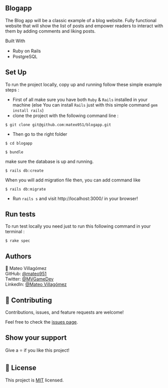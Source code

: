 ## Blogapp ## 

The Blog app will be a classic example of a blog website. Fully functional website that will show the list of posts and empower readers to interact with them by adding comments and liking posts.

Built With

- Ruby on Rails <img src="https://cdn.emojidex.com/emoji/seal/Ruby.png" width=15px>
- PostgreSQL <img src="https://user-images.githubusercontent.com/80895497/142954032-f7072df9-3586-48f9-a9e0-7fdd284eb833.png" width=15px>

## Set Up
To run the project locally, copy up and running follow these simple example steps :

 - First of all make sure you have both `Ruby` & `Rails` installed in your machine
 (else You can install `Rails` just with this simple command  ```gem install rails```)
 - clone the project with the following command line : 
```
$ git clone git@github.com:mateo951/blogapp.git
```
 - Then go to the right folder 
```
$ cd blogapp
```
```
$ bundle
```
make sure the database is up and running.
```
$ rails db:create
```
When you will add migration file then, you can add command like
```
$ rails db:migrate
```

- Run `rails s` and visit http://localhost:3000/  in your browser!

## Run tests

 To run test locally you need just to run this following command in your terminal :

 ```
 $ rake spec
 ```

## Authors

👤 Mateo Villagómez<br>
GitHub: [@mateo951](https://github.com/mateo951)<br>
Twitter: [@MVGameDev](https://twitter.com/MVGameDev)<br>
LinkedIn: [@Mateo Villagómez](https://www.linkedin.com/in/mateo-villagómez/)<br>

## 🤝 Contributing

Contributions, issues, and feature requests are welcome!

Feel free to check the [issues page](https://github.com/mateo951/blogapp/issues).

## Show your support

Give a ⭐️ if you like this project!

## 📝 License

This project is [MIT](./MIT.md) licensed.


